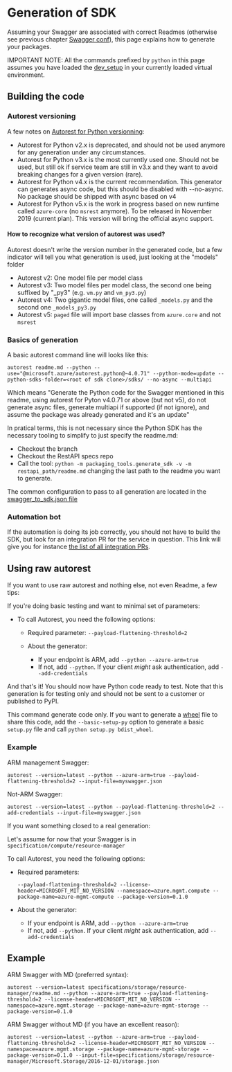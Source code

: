 # Generation of SDK

Assuming your Swagger are associated with correct Readmes (otherwise see previous chapter [Swagger conf](./swagger_conf.md)), this page explains how to generate your packages.

IMPORTANT NOTE: All the commands prefixed by `python` in this page assumes you have loaded the [dev_setup](../dev_setup.md) in your currently loaded virtual environment.

## Building the code

### Autorest versioning

A few notes on [Autorest for Python versionning](https://github.com/Azure/autorest.python/blob/master/ChangeLog.md):
- Autorest for Python v2.x is deprecated, and should not be used anymore for any generation under any circumstances.
- Autorest for Python v3.x is the most currently used one. Should not be used, but still ok if service team are still in v3.x and they want to avoid breaking changes for a given version (rare).
- Autorest for Python v4.x is the current recommendation. This generator can generates async code, but this should be disabled with --no-async. No package should be shipped with async based on v4
- Autorest for Python v5.x is the work in progress based on new runtime called `azure-core` (no `msrest` anymore). To be released in November 2019 (current plan). This version will bring the official async support.

#### How to recognize what version of autorest was used?

Autorest doesn't write the version number in the generated code, but a few indicator will tell you what generation is used, just looking at the "models" folder

- Autorest v2: One model file per model class
- Autorest v3: Two model files per model class, the second one being suffixed by "_py3" (e.g. `vm.py` and `vm_py3.py`)
- Autorest v4: Two gigantic model files, one called `_models.py` and the second one `_models_py3.py`
- Autorest v5: `paged` file will import base classes from `azure.core` and not `msrest`

### Basics of generation

A basic autorest command line will looks like this:

```shell
autorest readme.md --python --use="@microsoft.azure/autorest.python@~4.0.71" --python-mode=update --python-sdks-folder=<root of sdk clone>/sdks/ --no-async --multiapi
```

Which means "Generate the Python code for the Swagger mentioned in this readme, using autorest for Pyton v4.0.71 or above (but not v5), do not generate async files, generate multiapi if supported (if not ignore), and assume the package was already generated and it's an update"

In pratical terms, this is not necessary since the Python SDK has the necessary tooling to simplify to just specify the readme.md:

- Checkout the branch
- Checkout the RestAPI specs repo
- Call the tool: `python -m packaging_tools.generate_sdk -v -m restapi_path/readme.md` changing the last path to the readme you want to generate.

The common configuration to pass to all generation are located in the [swagger_to_sdk.json file](https://github.com/Azure/azure-sdk-for-python/blob/master/swagger_to_sdk_config.json)

### Automation bot

If the automation is doing its job correctly, you should not have to build the SDK, but look for an integration PR for the service in question. This link will give you for instance [the list of all integration PRs](https://github.com/Azure/azure-sdk-for-python/labels/ServicePR).

## Using raw autorest

If you want to use raw autorest and nothing else, not even Readme, a few tips:

If you're doing basic testing and want to minimal set of parameters:
- To call Autorest, you need the following options:

  - Required parameter: `--payload-flattening-threshold=2`
  - About the generator:

     - If your endpoint is ARM, add `--python --azure-arm=true`
     - If not, add `--python`. If your client _might_ ask authentication, add `--add-credentials`

And that's it! You should now have Python code ready to test. Note that this generation is for testing only and should not be sent to a customer or published to PyPI.

This command generate code only. If you want to generate a [wheel](https://pythonwheels.com/) file to share this code, add the `--basic-setup-py` option to generate a basic `setup.py` file and call `python setup.py bdist_wheel`.

### Example

ARM management Swagger:

`autorest --version=latest --python --azure-arm=true --payload-flattening-threshold=2 --input-file=myswagger.json`

Not-ARM Swagger:

`autorest --version=latest --python --payload-flattening-threshold=2 --add-credentials --input-file=myswagger.json`

If you want something closed to a real generation:

Let's assume for now that your Swagger is in `specification/compute/resource-manager`

To call Autorest, you need the following options:

  - Required parameters:

      `--payload-flattening-threshold=2 --license-header=MICROSOFT_MIT_NO_VERSION --namespace=azure.mgmt.compute --package-name=azure-mgmt-compute --package-version=0.1.0`

  - About the generator:

     - If your endpoint is ARM, add `--python --azure-arm=true`
     - If not, add `--python`. If your client _might_ ask authentication, add `--add-credentials`

## Example

ARM Swagger with MD (preferred syntax):

`autorest --version=latest specifications/storage/resource-manager/readme.md --python --azure-arm=true --payload-flattening-threshold=2 --license-header=MICROSOFT_MIT_NO_VERSION --namespace=azure.mgmt.storage --package-name=azure-mgmt-storage --package-version=0.1.0 `

ARM Swagger without MD (if you have an excellent reason):

`autorest --version=latest --python --azure-arm=true --payload-flattening-threshold=2 --license-header=MICROSOFT_MIT_NO_VERSION --namespace=azure.mgmt.storage --package-name=azure-mgmt-storage --package-version=0.1.0 --input-file=specifications/storage/resource-manager/Microsoft.Storage/2016-12-01/storage.json`
